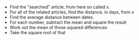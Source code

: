 * Find the "searched" article, from here on called x.
* For all of the related articles, find the distance, in days, from x
* Find the average distance between dates.
* For each number, subtract the mean and square the result
* Work out the mean of those squared differences
* Take the square root of that
